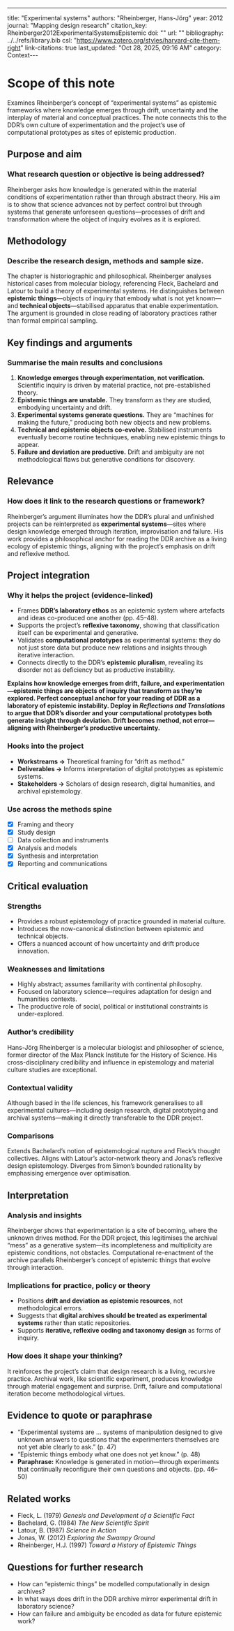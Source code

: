 ---
title: "Experimental systems"
authors: "Rheinberger, Hans-Jörg"
year: 2012
journal: "Mapping design research"
citation_key: Rheinberger2012ExperimentalSystemsEpistemic
doi: ""
url: ""
bibliography: ../../refs/library.bib
csl: "https://www.zotero.org/styles/harvard-cite-them-right"
link-citations: true
last_updated: "Oct 28, 2025, 09:16 AM"
category: Context---
# Scope of this note
Examines Rheinberger’s concept of “experimental systems” as epistemic frameworks where knowledge emerges through drift, uncertainty and the interplay of material and conceptual practices. The note connects this to the DDR’s own culture of experimentation and the project’s use of computational prototypes as sites of epistemic production.

## Purpose and aim
### What research question or objective is being addressed?
Rheinberger asks how knowledge is generated within the material conditions of experimentation rather than through abstract theory. His aim is to show that science advances not by perfect control but through systems that generate unforeseen questions—processes of drift and transformation where the object of inquiry evolves as it is explored.

## Methodology
### Describe the research design, methods and sample size.
The chapter is historiographic and philosophical. Rheinberger analyses historical cases from molecular biology, referencing Fleck, Bachelard and Latour to build a theory of experimental systems. He distinguishes between **epistemic things**—objects of inquiry that embody what is not yet known—and **technical objects**—stabilised apparatus that enable experimentation. The argument is grounded in close reading of laboratory practices rather than formal empirical sampling.

## Key findings and arguments
### Summarise the main results and conclusions
1. **Knowledge emerges through experimentation, not verification.** Scientific inquiry is driven by material practice, not pre-established theory.  
2. **Epistemic things are unstable.** They transform as they are studied, embodying uncertainty and drift.  
3. **Experimental systems generate questions.** They are “machines for making the future,” producing both new objects and new problems.  
4. **Technical and epistemic objects co-evolve.** Stabilised instruments eventually become routine techniques, enabling new epistemic things to appear.  
5. **Failure and deviation are productive.** Drift and ambiguity are not methodological flaws but generative conditions for discovery.

## Relevance
### How does it link to the research questions or framework?
Rheinberger’s argument illuminates how the DDR’s plural and unfinished projects can be reinterpreted as **experimental systems**—sites where design knowledge emerged through iteration, improvisation and failure. His work provides a philosophical anchor for reading the DDR archive as a living ecology of epistemic things, aligning with the project’s emphasis on drift and reflexive method.

## Project integration
### Why it helps the project (evidence-linked)
- Frames **DDR’s laboratory ethos** as an epistemic system where artefacts and ideas co-produced one another (pp. 45–48).  
- Supports the project’s **reflexive taxonomy**, showing that classification itself can be experimental and generative.  
- Validates **computational prototypes** as experimental systems: they do not just store data but produce new relations and insights through iterative interaction.  
- Connects directly to the DDR’s **epistemic pluralism**, revealing its disorder not as deficiency but as productive instability.

**Explains how knowledge emerges from drift, failure, and experimentation—epistemic things are objects of inquiry that transform as they’re explored. Perfect conceptual anchor for your reading of DDR as a laboratory of epistemic instability. Deploy in *Reflections and Translations* to argue that DDR’s disorder and your computational prototypes both generate insight through deviation. Drift becomes method, not error—aligning with Rheinberger’s productive uncertainty.**

### Hooks into the project
- **Workstreams →** Theoretical framing for “drift as method.”  
- **Deliverables →** Informs interpretation of digital prototypes as epistemic systems.  
- **Stakeholders →** Scholars of design research, digital humanities, and archival epistemology.

### Use across the methods spine
- [x] Framing and theory  
- [x] Study design  
- [ ] Data collection and instruments  
- [x] Analysis and models  
- [x] Synthesis and interpretation  
- [x] Reporting and communications  

## Critical evaluation
### Strengths
- Provides a robust epistemology of practice grounded in material culture.  
- Introduces the now-canonical distinction between epistemic and technical objects.  
- Offers a nuanced account of how uncertainty and drift produce innovation.  

### Weaknesses and limitations
- Highly abstract; assumes familiarity with continental philosophy.  
- Focused on laboratory science—requires adaptation for design and humanities contexts.  
- The productive role of social, political or institutional constraints is under-explored.

### Author’s credibility
Hans-Jörg Rheinberger is a molecular biologist and philosopher of science, former director of the Max Planck Institute for the History of Science. His cross-disciplinary credibility and influence in epistemology and material culture studies are exceptional.

### Contextual validity
Although based in the life sciences, his framework generalises to all experimental cultures—including design research, digital prototyping and archival systems—making it directly transferable to the DDR project.

### Comparisons
Extends Bachelard’s notion of epistemological rupture and Fleck’s thought collectives. Aligns with Latour’s actor-network theory and Jonas’s reflexive design epistemology. Diverges from Simon’s bounded rationality by emphasising emergence over optimisation.

## Interpretation
### Analysis and insights
Rheinberger shows that experimentation is a site of becoming, where the unknown drives method. For the DDR project, this legitimises the archival “mess” as a generative system—its incompleteness and multiplicity are epistemic conditions, not obstacles. Computational re-enactment of the archive parallels Rheinberger’s concept of epistemic things that evolve through interaction.

### Implications for practice, policy or theory
- Positions **drift and deviation as epistemic resources**, not methodological errors.  
- Suggests that **digital archives should be treated as experimental systems** rather than static repositories.  
- Supports **iterative, reflexive coding and taxonomy design** as forms of inquiry.  

### How does it shape your thinking?
It reinforces the project’s claim that design research is a living, recursive practice. Archival work, like scientific experiment, produces knowledge through material engagement and surprise. Drift, failure and computational iteration become methodological virtues.

## Evidence to quote or paraphrase
- “Experimental systems are … systems of manipulation designed to give unknown answers to questions that the experimenters themselves are not yet able clearly to ask.” (p. 47)  
- “Epistemic things embody what one does not yet know.” (p. 48)  
- **Paraphrase:** Knowledge is generated in motion—through experiments that continually reconfigure their own questions and objects. (pp. 46–50)

## Related works
- Fleck, L. (1979) *Genesis and Development of a Scientific Fact*  
- Bachelard, G. (1984) *The New Scientific Spirit*  
- Latour, B. (1987) *Science in Action*  
- Jonas, W. (2012) *Exploring the Swampy Ground*  
- Rheinberger, H.J. (1997) *Toward a History of Epistemic Things*  

## Questions for further research
- How can “epistemic things” be modelled computationally in design archives?  
- In what ways does drift in the DDR archive mirror experimental drift in laboratory science?  
- How can failure and ambiguity be encoded as data for future epistemic work?  